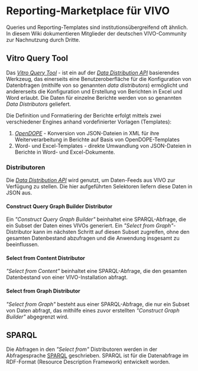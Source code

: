 # Reporting-Marketplace für VIVO

Queries und Reporting-Templates sind institutionsübergreifend oft ähnlich. In diesem Wiki dokumentieren Mitglieder der deutschen VIVO-Community zur Nachnutzung durch Dritte.


## Vitro Query Tool

Das [*Vitro Query Tool*](https://doi.org/10.6084/m9.figshare.9897008.v1) - ist ein auf der [*Data Distribution API*](https://wiki.lyrasis.org/display/VIVODOC110x/Data+Distribution+API) basierendes Werkzeug, das einerseits eine Benutzeroberfläche für die Konfiguration von Datenbfragen (mithilfe von so genannten *data distributors*) ermöglicht und andererseits die Konfiguration und Erstellung von Berichten in Excel und Word erlaubt. Die Daten für einzelne Berichte werden von so genannten *Data Distributors* geliefert. 

Die Definition und Formatiering der Berichte erfolgt mittels zwei verschiedener Engines anhand vordefinierter Vorlagen (Templates):
1. [*OpenDOPE*](https://www.opendope.org/) - Konversion von JSON-Dateien in XML für ihre Weiterverarbeitung in Berichte auf Basis von OpenDOPE-Templates
2. Word- und Excel-Templates - direkte Umwandlung von JSON-Dateien in Berichte in Word- und Excel-Dokumente.

### Distributoren
Die [*Data Distribution API*](https://wiki.lyrasis.org/display/VIVODOC111x/Data+Distribution+API) wird genutzt, um Daten-Feeds aus VIVO zur Verfügung zu stellen. Die hier aufgeführten Selektoren liefern diese Daten in JSON aus.

#### Construct Query Graph Builder Distributor
Ein *"Construct Query Graph Builder"* beinhaltet eine SPARQL-Abfrage, die ein Subset der Daten eines VIVOs generiert. Ein *"Select from Graph"*-Distributor kann im nächsten Schritt auf diesen Subset zugreifen, ohne den gesamten Datenbestand abzufragen und die Anwendung insgesamt zu beeinflussen.

#### Select from Content Distributor
*"Select from Content"*  beinhaltet eine SPARQL-Abfrage, die den gesamten Datenbestand von einer VIVO-Installation abfragt.

#### Select from Graph Distributor 
*"Select from Graph"* besteht aus einer SPARQL-Abfrage, die nur ein Subset von Daten abfragt, das mithilfe eines zuvor erstellten *"Construct Graph Builder"* abgegrenzt wird.

## SPARQL

Die Abfragen in den *"Select from"* Distributoren werden in der Abfragesprache [SPARQL](https://www.w3.org/TR/rdf-sparql-query/) geschrieben. SPARQL ist für die Datenabfrage im RDF-Format (Resource Description Framework) entwickelt worden.
